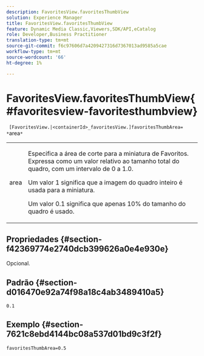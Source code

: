 ```yaml
---
description: FavoritesView.favoritesThumbView
solution: Experience Manager
title: FavoritesView.favoritesThumbView
feature: Dynamic Media Classic,Viewers,SDK/API,eCatalog
role: Developer,Business Practitioner
translation-type: tm+mt
source-git-commit: f6c97606d7a4209427316d7367013ad9585a5cae
workflow-type: tm+mt
source-wordcount: '66'
ht-degree: 1%

---
```



# FavoritesView.favoritesThumbView{#favoritesview-favoritesthumbview}

` [FavoritesView.|<containerId>_favoritesView.]favoritesThumbArea= *`area`*`

<table id="table_2B109D2F91E64B5382B31921C3780FA5"> 
 <tbody> 
  <tr> 
   <td colname="col1"> <p><span class="codeph"><span class="varname"> area</span></span> </p> </td> 
   <td colname="col2"> <p> Especifica a área de corte para a miniatura de Favoritos. Expressa como um valor relativo ao tamanho total do quadro, com um intervalo de <span class="codeph"> 0</span> a <span class="codeph"> 1.0</span>. </p> <p>Um valor <span class="codeph"> 1</span> significa que a imagem do quadro inteiro é usada para a miniatura. </p> <p>Um valor <span class="codeph"> 0.1</span> significa que apenas 10% do tamanho do quadro é usado. </p> </td> 
  </tr> 
 </tbody> 
</table>

## Propriedades {#section-f42369774e2740dcb399626a0e4e930e}

Opcional.

## Padrão {#section-d016470e92a74f98a18c4ab3489410a5}

`0.1`

## Exemplo {#section-7621c8ebd4144bc08a537d01bd9c3f2f}

`favoritesThumbArea=0.5`
